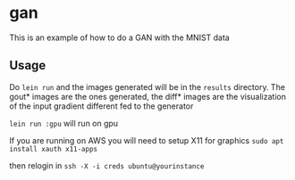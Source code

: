 <!--- Licensed to the Apache Software Foundation (ASF) under one -->
<!--- or more contributor license agreements.  See the NOTICE file -->
<!--- distributed with this work for additional information -->
<!--- regarding copyright ownership.  The ASF licenses this file -->
<!--- to you under the Apache License, Version 2.0 (the -->
<!--- "License"); you may not use this file except in compliance -->
<!--- with the License.  You may obtain a copy of the License at -->

<!---   http://www.apache.org/licenses/LICENSE-2.0 -->

<!--- Unless required by applicable law or agreed to in writing, -->
<!--- software distributed under the License is distributed on an -->
<!--- "AS IS" BASIS, WITHOUT WARRANTIES OR CONDITIONS OF ANY -->
<!--- KIND, either express or implied.  See the License for the -->
<!--- specific language governing permissions and limitations -->
<!--- under the License. -->

# gan

This is an example of how to do a GAN with the MNIST data

## Usage

Do `lein run` and the images generated will be in the `results` directory. The gout* images are the ones generated, the diff* images are the visualization of the input gradient different fed to the generator

`lein run :gpu` will run on gpu

If you are running on AWS you will need to setup X11 for graphics
`sudo apt install xauth x11-apps`

then relogin in `ssh -X -i creds ubuntu@yourinstance`



